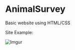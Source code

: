 # AnimalSurvey
Basic website using HTML/CSS

Site Example:

![Imgur](https://i.imgur.com/7oUll92l.png)
